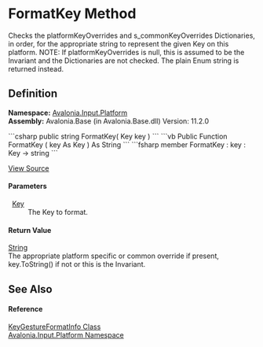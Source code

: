# FormatKey Method


Checks the platformKeyOverrides and s_commonKeyOverrides Dictionaries, in order, for the appropriate string to represent the given Key on this platform. NOTE: If platformKeyOverrides is null, this is assumed to be the Invariant and the Dictionaries are not checked. The plain Enum string is returned instead.



## Definition
**Namespace:** <a href="N_Avalonia_Input_Platform">Avalonia.Input.Platform</a>  
**Assembly:** Avalonia.Base (in Avalonia.Base.dll) Version: 11.2.0

<Tabs groupId="api-code-preview">
<TabItem value="csharp" label="C#">
```csharp
public string FormatKey(
	Key key
)
```
</TabItem>
<TabItem value="vb" label="VB">
```vb
Public Function FormatKey ( 
	key As Key
) As String
```
</TabItem>
<TabItem value="fsharp" label="F#">
```fsharp
member FormatKey : 
        key : Key -> string 
```
</TabItem>
</Tabs>



<a href="https://github.com/AvaloniaUI/Avalonia/tree/master/src/Avalonia.Base/Input/Platform/KeyGestureFormatInfo.cs#L117" title="View the source code">View Source</a>



#### Parameters
<dl><dt>  <a href="T_Avalonia_Input_Key">Key</a></dt><dd>The Key to format.</dd></dl>

#### Return Value
<a href="https://learn.microsoft.com/dotnet/api/system.string" target="_blank" rel="noopener noreferrer">String</a>  
The appropriate platform specific or common override if present, key.ToString() if not or this is the Invariant.

## See Also


#### Reference
<a href="T_Avalonia_Input_Platform_KeyGestureFormatInfo">KeyGestureFormatInfo Class</a>  
<a href="N_Avalonia_Input_Platform">Avalonia.Input.Platform Namespace</a>  
